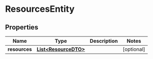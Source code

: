 # ResourcesEntity

## Properties
Name | Type | Description | Notes
------------ | ------------- | ------------- | -------------
**resources** | [**List&lt;ResourceDTO&gt;**](ResourceDTO.md) |  |  [optional]
